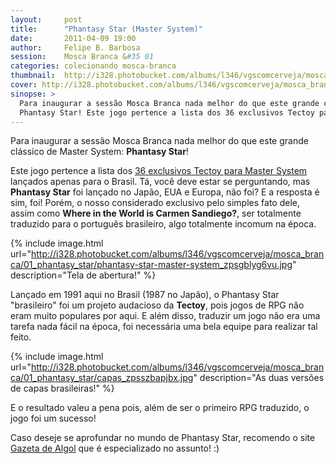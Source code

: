 ```yaml
---
layout:     post
title:      "Phantasy Star (Master System)"
date:       2011-04-09 19:00
author:     Felipe B. Barbosa
session:    Mosca Branca &#35 01
categories: colecionando mosca-branca
thumbnail:  http://i328.photobucket.com/albums/l346/vgscomcerveja/mosca_branca/01_phantasy_star/post_thumbnail_zpsofuu2qlp.jpg
cover: http://i328.photobucket.com/albums/l346/vgscomcerveja/mosca_branca/01_phantasy_star/post_header_zpszsdftuuv.jpg
sinopse: >
  Para inaugurar a sessão Mosca Branca nada melhor do que este grande clássico de Master System:
  Phantasy Star! Este jogo pertence a lista dos 36 exclusivos Tectoy para Master System lançados apenas para o Brasil.
---
```


Para inaugurar a sessão Mosca Branca nada melhor do que este grande clássico de Master System:
**Phantasy Star**!

Este jogo pertence a lista dos [36 exclusivos Tectoy para Master System](../../../../utilidade-publica/2011/01/22/jogos-master-system-exclusivos-tectoy.html) lançados apenas para o
Brasil. Tá, você deve estar se perguntando, mas **Phantasy Star** foi lançado no Japão, EUA e
Europa, não foi? E a resposta é sim, foi! Porém, o nosso considerado exclusivo pelo simples
fato dele, assim como **Where in the World is Carmen Sandiego?**, ser totalmente traduzido para o
português brasileiro, algo totalmente incomum na época.

{% include image.html url="http://i328.photobucket.com/albums/l346/vgscomcerveja/mosca_branca/01_phantasy_star/phantasy-star-master-system_zpsgblyg6vu.jpg" description="Tela de abertura!" %}

Lançado em 1991 aqui no Brasil (1987 no Japão), o Phantasy Star "brasileiro" foi um projeto
audacioso da **Tectoy**, pois jogos de RPG não eram muito populares por aqui. E além disso,
traduzir um jogo não era uma tarefa nada fácil na época, foi necessária uma bela equipe para
realizar tal feito.

{% include image.html url="http://i328.photobucket.com/albums/l346/vgscomcerveja/mosca_branca/01_phantasy_star/capas_zpsszbapjbx.jpg" description="As duas versões de capas brasileiras!" %}

E o resultado valeu a pena pois, além de ser o primeiro RPG traduzido, o jogo foi um sucesso!

Caso deseje se aprofundar no mundo de Phantasy Star, recomendo o site [Gazeta de Algol](http://goo.gl/raByY) que é
especializado no assunto! :)
